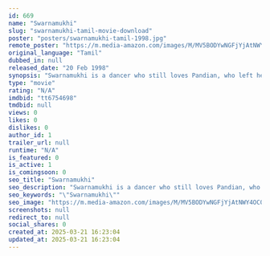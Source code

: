 ```yaml
---
id: 669
name: "Swarnamukhi"
slug: "swarnamukhi-tamil-movie-download"
poster: "posters/swarnamukhi-tamil-1998.jpg"
remote_poster: "https://m.media-amazon.com/images/M/MV5BODYwNGFjYjAtNWY4OC00MmU0LWFmYWQtZjJkZGU4OTcyNzUxXkEyXkFqcGdeQXVyMjA4OTI5NDQ@._V1_SX300.jpg"
original_language: "Tamil"
dubbed_in: null
released_date: "20 Feb 1998"
synopsis: "Swarnamukhi is a dancer who still loves Pandian, who left her at the altar. She eventually falls for Akash when she moves to Chennai. Just when they agree to get married, Pandian returns to her life."
type: "movie"
rating: "N/A"
imdbid: "tt6754698"
tmdbid: null
views: 0
likes: 0
dislikes: 0
author_id: 1
trailer_url: null
runtime: "N/A"
is_featured: 0
is_active: 1
is_comingsoon: 0
seo_title: "Swarnamukhi"
seo_description: "Swarnamukhi is a dancer who still loves Pandian, who left her at the altar. She eventually falls for Akash when she moves to Chennai. Just when they agree to get married, Pandian returns to her life."
seo_keywords: "\"Swarnamukhi\""
seo_image: "https://m.media-amazon.com/images/M/MV5BODYwNGFjYjAtNWY4OC00MmU0LWFmYWQtZjJkZGU4OTcyNzUxXkEyXkFqcGdeQXVyMjA4OTI5NDQ@._V1_SX300.jpg"
screenshots: null
redirect_to: null
social_shares: 0
created_at: 2025-03-21 16:23:04
updated_at: 2025-03-21 16:23:04
---
```


